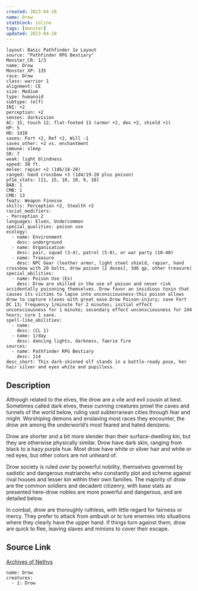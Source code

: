 ```yaml
---
created: 2023-04-28
name: Drow
statblock: inline
tags: [monster]
updated: 2023-04-28
---
```

```statblock
layout: Basic Pathfinder 1e Layout
source: "Pathfinder RPG Bestiary"
Monster_CR: 1/3
name: Drow
Monster_XP: 135
race: Drow
class: warrior 1
alignment: CE
size: Medium
type: humanoid
subtype: (elf)
INI: +2
perception: +2
senses: darkvision
AC: 15, touch 12, flat-footed 13 (armor +2, dex +2, shield +1)
HP: 5
HD: 1d10
saves: Fort +2, Ref +2, Will -1
saves_other: +2 vs. enchantment
immune: sleep
SR: 7
weak: light blindness
speed: 30 ft.
melee: rapier +2 (1d6/18-20)
ranged: hand crossbow +3 (1d4/19-20 plus poison)
pf1e_stats: [11, 15, 10, 10, 9, 10]
BAB: 1
CMB: 1
CMD: 13
feats: Weapon Finesse
skills: Perception +2, Stealth +2
racial_modifiers:
- Perception 2
languages: Elven, Undercommon
special_qualities: poison use
ecology:
  - name: Environment
    desc: underground
  - name: Organisation
    desc: pair, squad (3-4), patrol (5-8), or war party (10-40)
  - name: Treasure
    desc: NPC Gear (leather armor, light steel shield, rapier, hand crossbow with 20 bolts, drow poison [2 doses], 3d6 gp, other treasure)
special_abilities:
  - name: Poison Use (Ex)
    desc: Drow are skilled in the use of poison and never risk accidentally poisoning themselves. Drow favor an insidious toxin that causes its victims to lapse into unconsciousness-this poison allows drow to capture slaves with great ease.Drow Poison-injury; save Fort DC 13; frequency 1/minute for 2 minutes; initial effect unconsciousness for 1 minute; secondary effect unconsciousness for 2d4 hours; cure 1 save.
spell-like_abilities:
  - name:
    desc: (CL 1)
  - name: 1/day
    desc: dancing lights, darkness, faerie fire
sources:
  - name: Pathfinder RPG Bestiary
    desc: 114
desc_short: This dark-skinned elf stands in a battle-ready pose, her hair silver and eyes white and pupilless.
```
## Description
Although related to the elves, the drow are a vile and evil cousin at best. Sometimes called dark elves, these cunning creatures prowl the caves and tunnels of the world below, ruling vast subterranean cities through fear and might. Worshiping demons and enslaving most races they encounter, the drow are among the underworld’s most feared and hated denizens.

Drow are shorter and a bit more slender than their surface-dwelling kin, but they are otherwise physically similar. Drow have dark skin, ranging from black to a hazy purple hue. Most drow have white or silver hair and white or red eyes, but other colors are not unheard of.

Drow society is ruled over by powerful nobility, themselves governed by sadistic and dangerous matriarchs who constantly plot and scheme against rival houses and lesser kin within their own families. The majority of drow are the common soldiers and decadent citizenry, with base stats as presented here-drow nobles are more powerful and dangerous, and are detailed below.

In combat, drow are thoroughly ruthless, with little regard for fairness or mercy. They prefer to attack from ambush or to lure enemies into situations where they clearly have the upper hand. If things turn against them, drow are quick to flee, leaving slaves and minions to cover their escape.
## Source Link
[Archives of Nethys](https://aonprd.com/MonsterDisplay.aspx?ItemName=Drow)
```encounter-table
name: Drow
creatures:
  - 1: Drow
```
